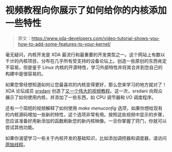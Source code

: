 # 视频教程向你展示了如何给你的内核添加一些特性

> 原文：<https://www.xda-developers.com/video-tutorial-shows-you-how-to-add-some-features-to-your-kernel/>

毫无疑问，内核开发是 XDA 最流行和最重要的开发类型之一。这个网站上有数以千计的内核项目，分布在几乎所有受支持的设备论坛上。创造一些原创的东西肯定不容易，但是鉴于 Linux 内核的开源特性，学习外部特性并将其合并到您自己的构建中是很容易的。

如果您曾经想知道如何让您最喜欢的内核变得更好，那么您来学习的地方就对了！XDA 论坛成员 [srsdani](http://forum.xda-developers.com/member.php?u=3572307) 创造了[又一个伟大的视频教程](http://www.xda-developers.com/android/learn-how-to-compile-a-kernel-using-linaro/)。这一次，srsdani 向观众展示了如何使用内核，并添加了一些东西，如 CPU 调节器和 I/O 调度程序。

还有一个简短的视频解释了如何使用 *make menuconfig* 选项，如果你想给现有的内核源码增加一些新的特性，这个选项非常有用。按照这些视频中显示的步骤，您应该准备好用新添加的函数刷新您的新内核映像。一旦你掌握了窍门，你就可以尝试其他功能。

如果你渴望学习一些关于内核开发的基础知识，比如添加调控器和调度器，请访问[原始线程](http://forum.xda-developers.com/showthread.php?t=2776060)。